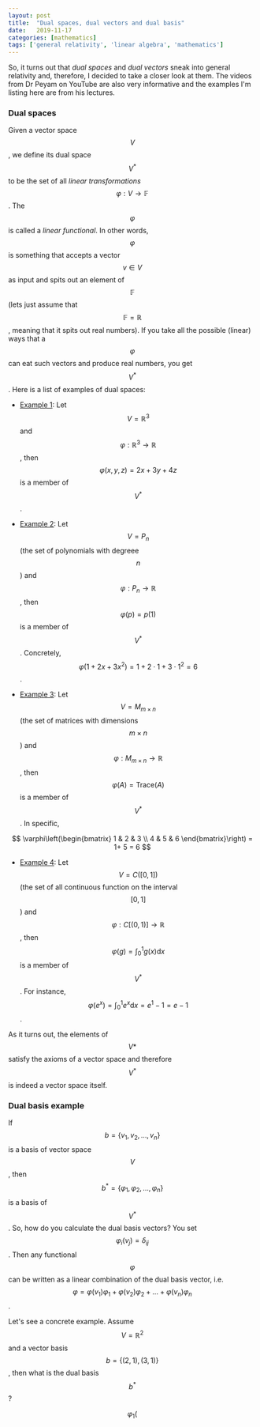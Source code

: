 ```yaml
---
layout: post
title:  "Dual spaces, dual vectors and dual basis"
date:   2019-11-17
categories: [mathematics]
tags: ['general relativity', 'linear algebra', 'mathematics']
---
```


So, it turns out that *dual spaces* and *dual vectors* sneak into general relativity and, therefore, I decided to take a closer look at them. The videos from Dr Peyam on YouTube are also very informative and the examples I'm listing here are from his lectures.

### Dual spaces
Given a vector space $$V$$, we define its dual space $$V^*$$ to be the set of all *linear transformations* $$\varphi: V \to \mathbb{F}$$. The $$\varphi$$ is called a *linear functional*. In other words, $$\varphi$$ is something that accepts a vector $$v \in V$$ as input and spits out an element of $$\mathbb{F}$$ (lets just assume that $$\mathbb{F} = \mathbb{R}$$, meaning that it spits out real numbers). If you take all the possible (linear) ways that a $$\varphi$$ can eat such vectors and produce real numbers, you get $$V^*$$. Here is a list of examples of dual spaces:

* <ins>Example 1</ins>: Let $$V = \mathbb{R}^3$$ and $$\varphi: \mathbb{R}^3 \to \mathbb{R}$$, then $$\varphi(x,y,z) = 2x+3y+4z$$ is a member of $$V^*$$.

* <ins>Example 2</ins>: Let $$V = P_n$$ (the set of polynomials with degreee $$n$$) and $$\varphi: P_n \to \mathbb{R}$$, then $$\varphi(p) = p(1)$$ is a member of $$V^*$$. Concretely, $$\varphi(1 + 2x + 3x^2) = 1 + 2\cdot 1 + 3\cdot 1^2 = 6$$.

* <ins>Example 3</ins>: Let $$V = M_{m\times n}$$ (the set of matrices with dimensions $$m\times n$$) and $$\varphi: M_{m\times n} \to \mathbb{R}$$, then $$\varphi(A) = \text{Trace}(A)$$ is a member of $$V^*$$. In specific,

$$
\varphi\left(\begin{bmatrix}
1 & 2 & 3 \\
4 & 5 & 6
\end{bmatrix}\right) = 1+ 5 = 6
$$

* <ins>Example 4</ins>: Let $$V = C([0,1])$$ (the set of all continuous function on the interval $$[0,1]$$) and $$\varphi: C[(0,1)] \to \mathbb{R}$$, then $$\varphi(g) = \int_0^1 g(x) \mathrm{d}x$$ is a member of $$V^*$$. For instance, $$\varphi(e^x) = \int_0^1 e^x \mathrm{d}x = e^1 - 1 = e -1$$.

As it turns out, the elements of $$V*$$ satisfy the axioms of a vector space and therefore $$V^*$$ is indeed a vector space itself.

### Dual basis example
If $$b = \{v_1, v_2, \ldots, v_n\}$$ is a basis of vector space $$V$$, then $$b^* = \{ \varphi_1, \varphi_2, \ldots, \varphi_n\}$$ is a basis of $$V^*$$. So, how do you calculate the dual basis vectors? You set $$\varphi_i(v_j) = \delta_{ij}$$. Then any functional $$\varphi$$ can be written as a linear combination of the dual basis vector, i.e. $$\varphi = \varphi(v_1) \varphi_1 + \varphi(v_2) \varphi_2 + \ldots + \varphi(v_n) \varphi_n$$.

Let's see a concrete example. Assume $$V = \mathbb{R}^2$$ and a vector basis $$b = \{ (2,1), (3,1) \}$$, then what is the dual basis $$b^*$$?

$$
\varphi_1(
$$
